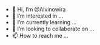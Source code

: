 - 👋 Hi, I’m @Alvinowira
- 👀 I’m interested in ...
- 🌱 I’m currently learning ...
- 💞️ I’m looking to collaborate on ...
- 📫 How to reach me ...

<!---
Alvinowira/Alvinowira is a ✨ special ✨ repository because its `README.md` (this file) appears on your GitHub profile.
You can click the Preview link to take a look at your changes.
--->
